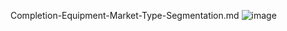 Completion-Equipment-Market-Type-Segmentation.md
![image](https://github.com/user-attachments/assets/3031ab19-9b99-4d7e-b50c-1f67554bba45)
